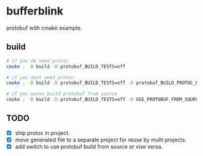 # bufferblink
protobuf with cmake example.

## build
```bash
# if you do need protoc.
cmake . -B build -D protobuf_BUILD_TESTS=off

# if you dont need protoc.
cmake . -B build -D protobuf_BUILD_TESTS=off -D protobuf_BUILD_PROTOC_BINARIES=OFF

# if you wanna build protobuf from source
cmake . -B build -D protobuf_BUILD_TESTS=off -D USE_PROTOBUF_FROM_SOURCE=ON
```

## TODO

- [x] ship protoc in project.
- [x] move generated file to a separate project for reuse by multi projects.
- [x] add switch to use protobuf build from source or vise versa.
